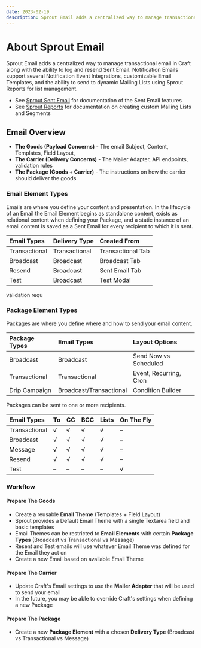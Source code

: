 ```yaml
---
date: 2023-02-19
description: Sprout Email adds a centralized way to manage transactional email in Craft along with the ability to log and resend Sent Email.
---
```


# About Sprout Email

Sprout Email adds a centralized way to manage transactional email in Craft along with the ability to log and resend Sent Email. Notification Emails support several Notification Event Integrations, customizable Email Templates, and the ability to send to dynamic Mailing Lists using Sprout Reports for list management.

- See [Sprout Sent Email](../sent-email/README.md) for documentation of the Sent Email features
- See [Sprout Reports](../data-studio/mailing-lists.md) for documentation on creating custom Mailing Lists and Segments

## Email Overview

- **The Goods (Payload Concerns)** - The email Subject, Content, Templates, Field Layout,
- **The Carrier (Delivery Concerns)** - The Mailer Adapter, API endpoints, validation rules
- **The Package (Goods + Carrier)** - The instructions on how the carrier should deliver the goods

### Email Element Types

Emails are where you define your content and presentation. In the lifecycle of an Email the Email Element begins as standalone content, exists as relational content when defining your Package, and a static instance of an email content is saved as a Sent Email for every recipient to which it is sent.

| Email Types   | Delivery Type | Created From |
|:----          |:----          |:----         |
| Transactional | Transactional | Transactional Tab |
| Broadcast     | Broadcast     | Broadcast Tab |
| Resend        | Broadcast     | Sent Email Tab |
| Test          | Broadcast     | Test Modal |

validation requ

### Package Element Types

Packages are where you define where and how to send your email content.

| Package Types   | Email Types | Layout Options |
|:----          |:----          |:----          |
| Broadcast | Broadcast | Send Now vs Scheduled |
| Transactional | Transactional | Event, Recurring, Cron |
| Drip Campaign | Broadcast/Transactional | Condition Builder |

Packages can be sent to one or more recipients.

| Email Types | To | CC | BCC | Lists | On The Fly |
|:-- |:-- |:-- |:-- |:-- |:-- |
| Transactional | √ | √ | √ | √ | – |
| Broadcast | √ | √ | √ | √ | – |
| Message | √ | √ | √ | √ | – |
| Resend | √ | √ | √ | √ | – |
| Test | – | – | – | – | √ |

### Workflow

#### Prepare The Goods

- Create a reusable **Email Theme** (Templates + Field Layout)
- Sprout provides a Default Email Theme with a single Textarea field and basic templates
- Email Themes can be restricted to **Email Elements** with certain **Package Types** (Broadcast vs Transactional vs Message)
- Resent and Test emails will use whatever Email Theme was defined for the Email they act on
- Create a new Email based on available Email Theme

#### Prepare The Carrier

- Update Craft's Email settings to use the **Mailer Adapter** that will be used to send your email
- In the future, you may be able to override Craft's settings when defining a new Package

#### Prepare The Package

- Create a new **Package Element** with a chosen **Delivery Type** (Broadcast vs Transactional vs Message)

